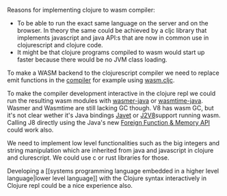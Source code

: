 Reasons for implementing clojure to wasm compiler:
- To be able to run the exact same language on the server and on the browser. In theory the same could be achieved by a cljc library that implements javascript and java API:s that are now in common use in clojurescript and clojure code.
- It might be that clojure programs compiled to wasm would start up faster because there would be no JVM class loading.

To make a WASM backend to the clojurescript compiler we need to replace emit functions in the [compiler](https://github.com/clojure/clojurescript/blob/master/src/main/clojure/cljs/compiler.cljc) for example using [wasm.cljc](https://github.com/helins/wasm.cljc).

To make the compiler development interactive in the clojure repl we could run the resulting wasm modules with [wasmer-java](https://github.com/wasmerio/wasmer-java) or [wasmtime-java](https://github.com/kawamuray/wasmtime-java). Wasmer and Wasmtime are still lacking GC though. V8 has wasm GC, but it's not clear wether it's Java bindings [Javet](https://github.com/caoccao/Javet) or [J2V8](https://github.com/eclipsesource/J2V8)support running wasm. Calling J8 directly using the Java's new [Foreign Function & Memory API](https://openjdk.org/jeps/442) could work also.

We need to implement low level functionalities such as the big integers and string manipulation which are inherited from java and javascript in clojure and clurescript. We could use c or rust libraries for those.

Developing a [[systems programming language embedded in a higher level language|lower level language]] with the Clojure syntax interactively in Clojure repl could be a nice experience also.